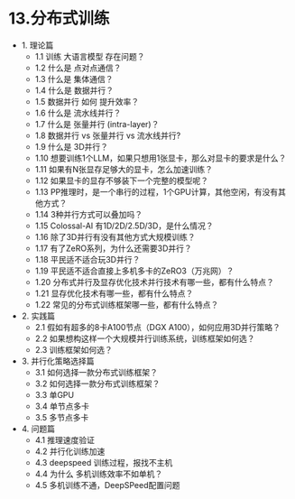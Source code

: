 # 13.分布式训练

-   1\.  理论篇
    -   1.1 训练 大语言模型 存在问题？
    -   1.2 什么是 点对点通信？
    -   1.3 什么是 集体通信？
    -   1.4 什么是 数据并行？
    -   1.5 数据并行 如何 提升效率？
    -   1.6 什么是 流水线并行？
    -   1.7 什么是 张量并行 (intra-layer)？
    -   1.8 数据并行 vs 张量并行 vs 流水线并行?
    -   1.9 什么是 3D并行？
    -   1.10 想要训练1个LLM，如果只想用1张显卡，那么对显卡的要求是什么？
    -   1.11 如果有N张显存足够大的显卡，怎么加速训练？
    -   1.12 如果显卡的显存不够装下一个完整的模型呢？
    -   1.13 PP推理时，是一个串行的过程，1个GPU计算，其他空闲，有没有其他方式？
    -   1.14 3种并行方式可以叠加吗？
    -   1.15 Colossal-AI 有1D/2D/2.5D/3D，是什么情况？
    -   1.16 除了3D并行有没有其他方式大规模训练？
    -   1.17 有了ZeRO系列，为什么还需要3D并行？
    -   1.18 平民适不适合玩3D并行？
    -   1.19 平民适不适合直接上多机多卡的ZeRO3（万兆网）？
    -   1.20 分布式并行及显存优化技术并行技术有哪一些，都有什么特点？
    -   1.21 显存优化技术有哪一些，都有什么特点？
    -   1.22 常见的分布式训练框架哪一些，都有什么特点？
-   2\.  实践篇
    -   2.1 假如有超多的8卡A100节点（DGX A100），如何应用3D并行策略？
    -   2.2 如果想构这样一个大规模并行训练系统，训练框架如何选？
    -   2.3 训练框架如何选？
-   3\.  并行化策略选择篇
    -   3.1 如何选择一款分布式训练框架？
    -   3.2 如何选择一款分布式训练框架？
    -   3.3 单GPU
    -   3.4 单节点多卡
    -   3.5 多节点多卡
-   4\.  问题篇
    -   4.1 推理速度验证
    -   4.2 并行化训练加速
    -   4.3 deepspeed 训练过程，报找不主机
    -   4.4 为什么 多机训练效率不如单机？
    -   4.5 多机训练不通，DeepSPeed配置问题
